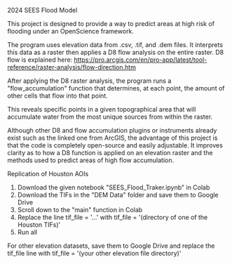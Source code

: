 2024 SEES Flood Model

This project is designed to provide a way to predict areas at high risk of flooding under an OpenScience framework.

The program uses elevation data from .csv, .tif, and .dem files. It interprets this data as a raster then applies a D8 flow analysis on the entire raster.
D8 flow is explained here: https://pro.arcgis.com/en/pro-app/latest/tool-reference/raster-analysis/flow-direction.htm

After applying the D8 raster analysis, the program runs a "flow_accumulation" function that determines, at each point, the amount of other cells that flow into that point.

This reveals specific points in a given topographical area that will accumulate water from the most unique sources from within the raster.

Although other D8 and flow accumulation plugins or instruments already exist such as the linked one from ArcGIS, the advantage of this project is that the code is completely open-source and easily adjustable.  It improves clarity as to how a D8 function is applied on an elevation raster and the methods used to predict areas of high flow accumulation.

Replication of Houston AOIs

1. Download the given notebook "SEES_Flood_Traker.ipynb" in Colab
2. Download the TIFs in the "DEM Data" folder and save them to Google Drive
3. Scroll down to the "main" function in Colab
4. Replace the line tif_file = '...' with tif_file = '(directory of one of the Houston TIFs)'
5. Run all

For other elevation datasets, save them to Google Drive and replace the tif_file line with tif_file = '(your other elevation file directory)'

